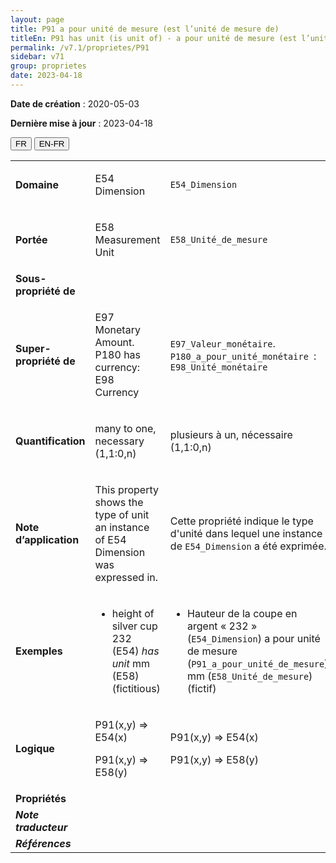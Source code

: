 ```yaml
---
layout: page
title: P91 a pour unité de mesure (est l’unité de mesure de)
titleEn: P91 has unit (is unit of) - a pour unité de mesure (est l’unité de mesure de)
permalink: /v7.1/proprietes/P91
sidebar: v71
group: proprietes
date: 2023-04-18
---
```


**Date de création** : 2020-05-03

**Dernière mise à jour** : 2023-04-18

<div class="lang-buttons">
  <button id="fr" class="activate">FR</button>
  <button id="en-fr">EN-FR</button>
</div>

<table>
<tbody>
<tr>
<td><strong>Domaine</strong></td>
<td class="en">
<p>E54 Dimension</p>
</td>
<td>
<p><code class="language-plaintext highlighter-rouge">E54_Dimension</code></p>
</td>
</tr>
<tr>
<td><strong>Portée</strong></td>
<td class="en">
<p>E58 Measurement Unit</p>
</td>
<td>
<p><code class="language-plaintext highlighter-rouge">E58_Unité_de_mesure</code></p>
</td>
</tr>
<tr>
<td><strong>Sous-propriété de</strong></td>
<td class="en">
</td>
<td>
</td>
</tr>
<tr>
<td><strong>Super-propriété de</strong></td>
<td class="en">
<p>E97 Monetary Amount. P180 has currency: E98 Currency</p>
</td>
<td>
<p><code class="language-plaintext highlighter-rouge">E97_Valeur_monétaire</code>. <code class="language-plaintext highlighter-rouge">P180_a_pour_unité_monétaire </code>: <code class="language-plaintext highlighter-rouge">E98_Unité_monétaire</code></p>
</td>
</tr>
<tr>
<td><strong>Quantification</strong></td>
<td class="en">
<p>many to one, necessary (1,1:0,n)</p>
</td>
<td>
<p>plusieurs à un, nécessaire (1,1:0,n)</p>
</td>
</tr>
<tr>
<td><strong>Note d’application</strong></td>
<td class="en">
<p>This property shows the type of unit an instance of E54 Dimension was expressed in.</p>
</td>
<td>
<p>Cette propriété indique le type d'unité dans lequel une instance de <code class="language-plaintext highlighter-rouge">E54_Dimension</code> a été exprimée.</p>
</td>
</tr>
<tr>
<td><strong>Exemples</strong></td>
<td class="en">
<ul>
<li><p>height of silver cup 232 (E54) <em>has</em> <em>unit </em>mm (E58) (fictitious)</p>
</li>
</ul>
</td>
<td>
<ul>
<li><p>Hauteur de la coupe en argent « 232 » (<code class="language-plaintext highlighter-rouge">E54_Dimension</code>) a pour unité de mesure (<code class="language-plaintext highlighter-rouge">P91_a_pour_unité_de_mesure</code>) mm (<code class="language-plaintext highlighter-rouge">E58_Unité_de_mesure</code>) (fictif)</p>
</li>
</ul>
</td>
</tr>
<tr>
<td><strong>Logique</strong></td>
<td class="en">
<p>P91(x,y) ⇒ E54(x)<strong></strong></p>
<p>P91(x,y) ⇒ E58(y)</p>
</td>
<td>
<p>P91(x,y) ⇒ E54(x)<strong></strong></p>
<p>P91(x,y) ⇒ E58(y)</p>
</td>
</tr>
<tr>
<td><strong>Propriétés</strong></td>
<td class="en">
</td>
<td>
</td>
</tr>
<tr>
<td><strong><em>Note traducteur</em></strong></td>
<td colspan="2">
</td>
</tr>
<tr>
<td><strong><em>Références</em></strong></td>
<td colspan="2">
<p><em></em></p>
</td>
</tr>
</tbody>
</table>

				